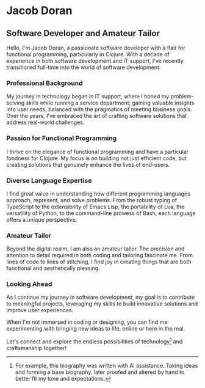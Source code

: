 # Jacob Doran

## Software Developer and Amateur Tailor

Hello, I'm Jacob Doran, a passionate software developer with a flair for functional programming, particularly in Clojure. With a decade of experience in both software development and IT support, I've recently transitioned full-time into the world of software development.

### Professional Background
My journey in technology began in IT support, where I honed my problem-solving skills while running a service department; gaining valuable insights into user needs, balanced with the pragmatics of meeting business goals. Over the years, I've embraced the art of crafting software solutions that address real-world challenges.

### Passion for Functional Programming
I thrive on the elegance of functional programming and have a particular fondness for Clojure. My focus is on building not just efficient code, but creating solutions that genuinely enhance the lives of end-users.

### Diverse Language Expertise
I find great value in understanding how different programming languages approach, represent, and solve problems. From the robust typing of TypeScript to the extensibility of Emacs Lisp, the portability of Lua, the versatility of Python, to the command-line prowess of Bash, each language offers a unique perspective.

### Amateur Tailor
Beyond the digital realm, I am also an amateur tailor. The precision and attention to detail required in both coding and tailoring fascinate me. From lines of code to lines of stitching, I find joy in creating things that are both functional and aesthetically pleasing.

### Looking Ahead
As I continue my journey in software development, my goal is to contribute to meaningful projects, leveraging my skills to build innovative solutions and improve user experiences.

When I'm not immersed in coding or designing, you can find me experimenting with  bringing new ideas to life, online or here in the real.

Let's connect and explore the endless possibilities of technology[^1] and craftsmanship together!

[^1]: For example, this biography was written with AI assistance. Taking ideas and forming a base biography, later proofed and altered by hand to better fit my tone and expectations.

